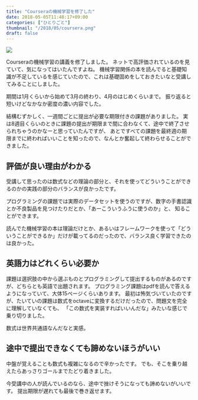 ```yaml
---
title: "Courseraの機械学習を修了した"
date: 2018-05-05T11:48:17+09:00
categories: ["ひとりごと"]
thumbnail: "/2018/05/coursera.png"
draft: false
---
```


![](/2018/05/coursera.png)

Courseraの機械学習の講義を修了しました。
ネットで高評価されているのを見ていて、気になってはいたんですよね。
機械学習関係の本を読んでると基礎知識が不足しているを感じていたので、これは基礎固めをしておきたいなと受講してみることにしました。

期間は1月くらいから始めて3月の終わり、4月のはじめくらいまで。
振り返ると短いけどなかなか密度の濃い内容でした。

結構むずかしく、一週間ごとに提出が必要な期限付きの課題がありました。
実は8週目くらいのときに課題の提出が期限まで間に合わなくて、途中で終了させられちゃうのかなーと思っていたんですが、
あとですべての課題を最終週の期限までに終わればいいことを知ったので、なんとか奮起して終わらせることができました。

## 評価が良い理由がわかる

受講して思ったのは数式などの理論の部分と、それを使ってどういうことができるのかの実践の部分のバランスが良かったです。

プログラミングの課題では実際のデータセットを使うのですが、数字の手書認識とか不良製品を見つけたりだとか、「あーこういうふうに使うのか」と、
知ることができます。

読んでた機械学習の本は理論だけとか、あるいはフレームワークを使って「どういうことができるか」だけが載ってるのだったので、バランス良く学習できたのは良かった。

## 英語力はどれくらい必要か

課題は選択肢の中から選ぶものとプログラミングして提出するものがあるのですが、どちらとも英語で出題されます。
プログラミング課題はpdfを読んで答えるようになっていて、大体15ページくらいあります。
最初は怖気づいていたのですが、たいていの課題は数式をoctaveに変換するだけだったので、問題文を完全に理解していなくても、
「この数式を実装すればいいんだな」みたいな感じで乗り切りました。

数式は世界共通語なんだなと実感。

## 途中で提出できなくても諦めないほうがいい

中盤が覚えることも数式も複雑になるので辛かったです。
でも、そこを乗り越えたらあっさりゴールまでたどり着きました。

今受講中の人が読んでいるのなら、途中で挫けそうになっても諦めないがいいです。
提出期限が遅れても最後で巻き返せます。

